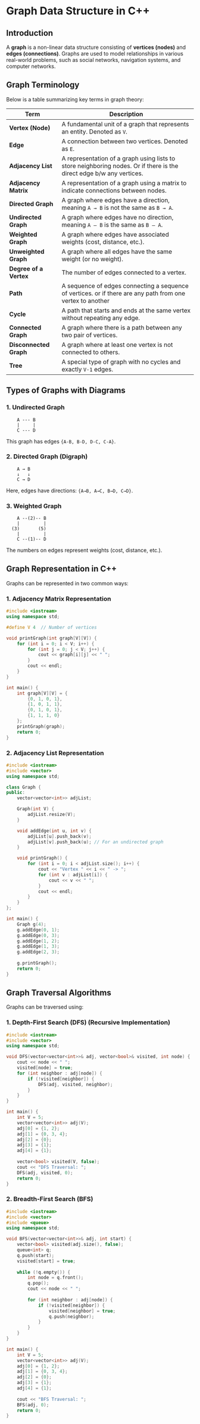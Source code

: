 # Graph Data Structure in C++

## Introduction
A **graph** is a non-linear data structure consisting of **vertices (nodes)** and **edges (connections)**. Graphs are used to model relationships in various real-world problems, such as social networks, navigation systems, and computer networks.

## Graph Terminology
Below is a table summarizing key terms in graph theory:

| Term             | Description |
|-----------------|-------------|
| **Vertex (Node)** | A fundamental unit of a graph that represents an entity. Denoted as `V`. |
| **Edge**         | A connection between two vertices. Denoted as `E`. |
| **Adjacency List** | A representation of a graph using lists to store neighboring nodes. Or if there is the direct edge b/w any vertices. |
| **Adjacency Matrix** | A representation of a graph using a matrix to indicate connections between nodes. |
| **Directed Graph** | A graph where edges have a direction, meaning `A → B` is not the same as `B → A`. |
| **Undirected Graph** | A graph where edges have no direction, meaning `A — B` is the same as `B — A`. |
| **Weighted Graph** | A graph where edges have associated weights (cost, distance, etc.). |
| **Unweighted Graph** | A graph where all edges have the same weight (or no weight). |
| **Degree of a Vertex** | The number of edges connected to a vertex. |
| **Path** | A sequence of edges connecting a sequence of vertices. or if there are any path from one vertex to another |
| **Cycle** | A path that starts and ends at the same vertex without repeating any edge. |
| **Connected Graph** | A graph where there is a path between any two pair of vertices. |
| **Disconnected Graph** | A graph where at least one vertex is not connected to others. |
| **Tree** | A special type of graph with no cycles and exactly `V-1` edges. |

## Types of Graphs with Diagrams

### 1. **Undirected Graph**
```
    A --- B
    |     |
    C --- D
```
This graph has edges `{A-B, B-D, D-C, C-A}`.

### 2. **Directed Graph (Digraph)**
```
    A → B
    ↓   ↓
    C → D
```
Here, edges have directions: `{A→B, A→C, B→D, C→D}`.

### 3. **Weighted Graph**
```
    A --(2)-- B
    |         |
  (3)       (5)
    |         |
    C --(1)-- D
```
The numbers on edges represent weights (cost, distance, etc.).

## Graph Representation in C++
Graphs can be represented in two common ways:

### 1. **Adjacency Matrix Representation**
```cpp
#include <iostream>
using namespace std;

#define V 4  // Number of vertices

void printGraph(int graph[V][V]) {
    for (int i = 0; i < V; i++) {
        for (int j = 0; j < V; j++) {
            cout << graph[i][j] << " ";
        }
        cout << endl;
    }
}

int main() {
    int graph[V][V] = {
        {0, 1, 0, 1},
        {1, 0, 1, 1},
        {0, 1, 0, 1},
        {1, 1, 1, 0}
    };
    printGraph(graph);
    return 0;
}
```

### 2. **Adjacency List Representation**
```cpp
#include <iostream>
#include <vector>
using namespace std;

class Graph {
public:
    vector<vector<int>> adjList;

    Graph(int V) {
        adjList.resize(V);
    }

    void addEdge(int u, int v) {
        adjList[u].push_back(v);
        adjList[v].push_back(u); // For an undirected graph
    }

    void printGraph() {
        for (int i = 0; i < adjList.size(); i++) {
            cout << "Vertex " << i << " -> ";
            for (int v : adjList[i]) {
                cout << v << " ";
            }
            cout << endl;
        }
    }
};

int main() {
    Graph g(4);
    g.addEdge(0, 1);
    g.addEdge(0, 3);
    g.addEdge(1, 2);
    g.addEdge(1, 3);
    g.addEdge(2, 3);
    
    g.printGraph();
    return 0;
}
```

## Graph Traversal Algorithms
Graphs can be traversed using:

### 1. **Depth-First Search (DFS)** (Recursive Implementation)
```cpp
#include <iostream>
#include <vector>
using namespace std;

void DFS(vector<vector<int>>& adj, vector<bool>& visited, int node) {
    cout << node << " ";
    visited[node] = true;
    for (int neighbor : adj[node]) {
        if (!visited[neighbor]) {
            DFS(adj, visited, neighbor);
        }
    }
}

int main() {
    int V = 5;
    vector<vector<int>> adj(V);
    adj[0] = {1, 2};
    adj[1] = {0, 3, 4};
    adj[2] = {0};
    adj[3] = {1};
    adj[4] = {1};
    
    vector<bool> visited(V, false);
    cout << "DFS Traversal: ";
    DFS(adj, visited, 0);
    return 0;
}
```

### 2. **Breadth-First Search (BFS)**
```cpp
#include <iostream>
#include <vector>
#include <queue>
using namespace std;

void BFS(vector<vector<int>>& adj, int start) {
    vector<bool> visited(adj.size(), false);
    queue<int> q;
    q.push(start);
    visited[start] = true;
    
    while (!q.empty()) {
        int node = q.front();
        q.pop();
        cout << node << " ";
        
        for (int neighbor : adj[node]) {
            if (!visited[neighbor]) {
                visited[neighbor] = true;
                q.push(neighbor);
            }
        }
    }
}

int main() {
    int V = 5;
    vector<vector<int>> adj(V);
    adj[0] = {1, 2};
    adj[1] = {0, 3, 4};
    adj[2] = {0};
    adj[3] = {1};
    adj[4] = {1};
    
    cout << "BFS Traversal: ";
    BFS(adj, 0);
    return 0;
}
```




